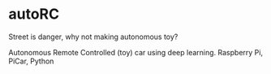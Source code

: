# autoRC
Street is danger, why not making autonomous toy?

Autonomous Remote Controlled (toy) car using deep learning. Raspberry Pi, PiCar, Python
